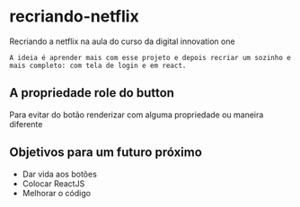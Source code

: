# recriando-netflix
Recriando a netflix na aula do curso da digital innovation one

`A ideia é aprender mais com esse projeto e depois recriar um sozinho e mais completo: com tela de login e em react.`

## A propriedade role do button

Para evitar do botão renderizar com alguma propriedade ou maneira diferente

## Objetivos para um futuro próximo

- Dar vida aos botões
- Colocar ReactJS
- Melhorar o código
